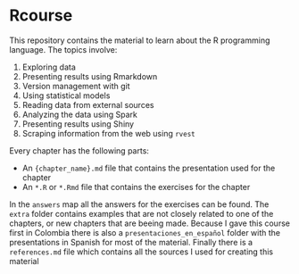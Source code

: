 # Rcourse

This repository contains the material to learn about the R programming language. The topics involve:

1. Exploring data
1. Presenting results using Rmarkdown
1. Version management with git
1. Using statistical models
1. Reading data from external sources
1. Analyzing the data using Spark
1. Presenting results using Shiny
1. Scraping information from the web using `rvest`

Every chapter has the following parts:

- An `{chapter_name}.md` file that contains the presentation used for the chapter
- An `*.R` or `*.Rmd` file that contains the exercises for the chapter

In the `answers` map all the answers for the exercises can be found. The `extra` folder contains examples that are not closely related to one of the chapters, or new chapters that are beeing made. Because I gave this course first in Colombia there is also a `presentaciones_en_español` folder with the presentations in Spanish for most of the material. Finally there is a `references.md` file which contains all the sources I used for creating this material
